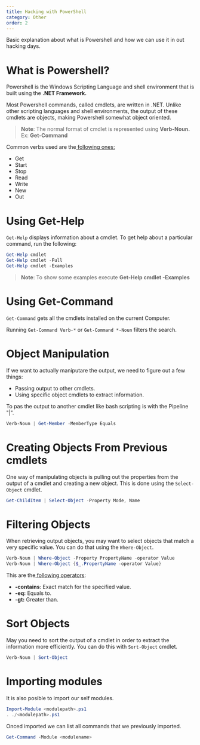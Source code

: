 ```yaml
---
title: Hacking with PowerShell
category: Other
order: 2
---
```


Basic explanation about what is Powershell and how we can use it in out hacking days.

# What is Powershell?

Powershell is the Windows Scripting Language and shell environment that is built using the **.NET Framework.**

Most Powershell commands, called cmdlets, are written in .NET. Unlike other scripting languages and shell environments, the output of these cmdlets are objects, making Powershell somewhat object oriented.

> **Note**: The normal format of cmdlet is represented using **Verb-Noun.** Ex: **Get-Command**

Common verbs used are the[ following ones:](https://docs.microsoft.com/en-us/powershell/scripting/developer/cmdlet/approved-verbs-for-windows-powershell-commands?view=powershell-7)

* Get
* Start
* Stop
* Read
* Write
* New
* Out

# Using Get-Help

`Get-Help` displays information about a cmdlet. To get help about a particular command, run the following:

```powershell
Get-Help cmdlet
Get-Help cmdlet -Full
Get-Help cmdlet -Examples
```

> **Note**: To show some examples execute **Get-Help cmdlet -Examples**

# **Using Get-Command**

`Get-Command` gets all the cmdlets installed on the current Computer.

Running `Get-Command Verb-*` or `Get-Command *-Noun` filters the search.

# Object Manipulation

If we want to actually maniputare the output, we need to figure out a few things:

* Passing output to other cmdlets.
* Using specific object cmdlets to extract information.

To pas the output to another cmdlet like bash scripting is with the Pipeline "\|".

```powershell
Verb-Noun | Get-Member -MemberType Equals
```

# Creating Objects From Previous cmdlets

One way of manipulating objects is pulling out the properties from the output of a cmdlet and creating a new object. This is done using the `Select-Object` cmdlet.

```powershell
Get-ChildItem | Select-Object -Property Mode, Name
```

# Filtering Objects

When retrieving output objects, you may want to select objects that match a very specific value. You can do that using the `Where-Object`.

```powershell
Verb-Noun | Where-Object -Property PropertyName -operator Value
Verb-Noun | Where-Object {$_.PropertyName -operator Value}
```

This are the[ following operators](https://docs.microsoft.com/en-us/powershell/module/microsoft.powershell.core/where-object?view=powershell-6):

* **-contains**: Exact match for the specified value.
* **-eq:** Equals to.
* **-gt:** Greater than.

# Sort Objects

May you need to sort the output of a cmdlet in order to extract the information more efficiently. You can do this with `Sort-Object` cmdlet.

```powershell
Verb-Noun | Sort-Object
```

# Importing modules

It is also posible to import our self modules.

```powershell
Import-Module <modulepath>.ps1
. ./<modulepath>.ps1
```

Onced imported we can list all commands that we previously imported.

```powershell
Get-Command -Module <modulename>
```